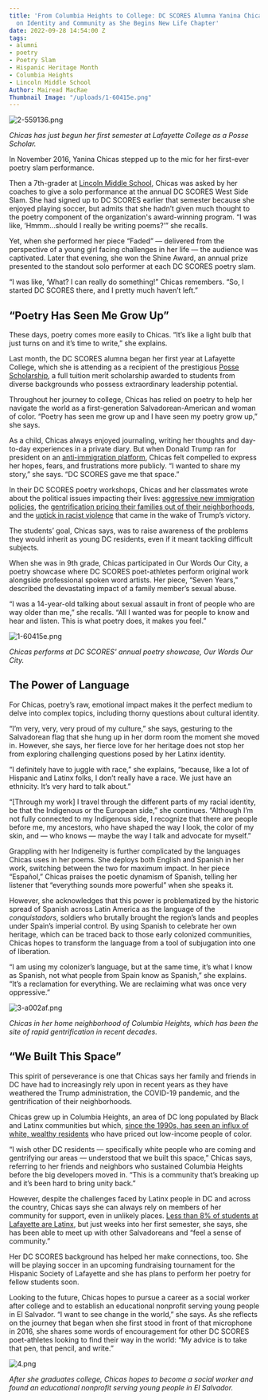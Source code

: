```yaml
---
title: 'From Columbia Heights to College: DC SCORES Alumna Yanina Chicas Reflects
  on Identity and Community as She Begins New Life Chapter'
date: 2022-09-28 14:54:00 Z
tags:
- alumni
- poetry
- Poetry Slam
- Hispanic Heritage Month
- Columbia Heights
- Lincoln Middle School
Author: Mairead MacRae
Thumbnail Image: "/uploads/1-60415e.png"
---
```


![2-559136.png](/uploads/2-559136.png)

*Chicas has just begun her first semester at Lafayette College as a Posse Scholar.*









In November 2016, Yanina Chicas stepped up to the mic for her first-ever poetry slam performance.

Then a 7th-grader at [Lincoln Middle School](https://www.checdc.org/), Chicas was asked by her coaches to give a solo performance at the annual DC SCORES West Side Slam. She had signed up to DC SCORES earlier that semester because she enjoyed playing soccer, but admits that she hadn’t given much thought to the poetry component of the organization's award-winning program. “I was like, ‘Hmmm…should I really be writing poems?’” she recalls.

Yet, when she performed her piece “Faded” — delivered from the perspective of a young girl facing challenges in her life — the audience was captivated. Later that evening, she won the Shine Award, an annual prize presented to the standout solo performer at each DC SCORES poetry slam.

“I was like, ‘What? I can really do something!” Chicas remembers. “So, I started DC SCORES there, and I pretty much haven’t left.”

## “Poetry Has Seen Me Grow Up”

These days, poetry comes more easily to Chicas. “It’s like a light bulb that just turns on and it’s time to write,” she explains.

Last month, the DC SCORES alumna began her first year at Lafayette College, which she is attending as a recipient of the prestigious [Posse Scholarship](https://www.possefoundation.org/), a full tuition merit scholarship awarded to students from diverse backgrounds who possess extraordinary leadership potential.

Throughout her journey to college, Chicas has relied on poetry to help her navigate the world as a first-generation Salvadorean-American and woman of color. “Poetry has seen me grow up and I have seen my poetry grow up,” she says.

As a child, Chicas always enjoyed journaling, writing her thoughts and day-to-day experiences in a private diary. But when Donald Trump ran for president on an [anti-immigration platform](https://www.nytimes.com/interactive/2016/08/31/us/politics/donald-trump-immigration-changes.html), Chicas felt compelled to express her hopes, fears, and frustrations more publicly. “I wanted to share my story,” she says. “DC SCORES gave me that space.”

In their DC SCORES poetry workshops, Chicas and her classmates wrote about the political issues impacting their lives: [aggressive new immigration policies](https://www.migrationpolicy.org/research/us-immigration-system-changes-trump-presidency), the [gentrification pricing their families out of their neighborhoods](https://ncrc.org/gentrification-dc/), and the [uptick in racist violence](https://www.brookings.edu/blog/fixgov/2019/08/14/trump-and-racism-what-do-the-data-say/) that came in the wake of Trump’s victory.

The students’ goal, Chicas says, was to raise awareness of the problems they would inherit as young DC residents, even if it meant tackling difficult subjects.

When she was in 9th grade, Chicas participated in Our Words Our City, a poetry showcase where DC SCORES poet-athletes perform original work alongside professional spoken word artists. Her piece, “Seven Years,” described the devastating impact of a family member’s sexual abuse.

“I was a 14-year-old talking about sexual assault in front of people who are way older than me,” she recalls. “All I wanted was for people to know and hear and listen. This is what poetry does, it makes you feel.”

![1-60415e.png](/uploads/1-60415e.png)

*Chicas performs at DC SCORES' annual poetry showcase, Our Words Our City.*

## The Power of Language

For Chicas, poetry’s raw, emotional impact makes it the perfect medium to delve into complex topics, including thorny questions about cultural identity.

“I’m very, very, very proud of my culture,” she says, gesturing to the Salvadorean flag that she hung up in her dorm room the moment she moved in. However, she says, her fierce love for her heritage does not stop her from exploring challenging questions posed by her Latinx identity.

“I definitely have to juggle with race,” she explains, “because, like a lot of Hispanic and Latinx folks, I don’t really have a race. We just have an ethnicity. It’s very hard to talk about.”

“\[Through my work\] I travel through the different parts of my racial identity, be that the Indigenous or the European side,” she continues. “Although I’m not fully connected to my Indigenous side, I recognize that there are people before me, my ancestors, who have shaped the way I look, the color of my skin, and — who knows — maybe the way I talk and advocate for myself.”

Grappling with her Indigeneity is further complicated by the languages Chicas uses in her poems. She deploys both English and Spanish in her work, switching between the two for maximum impact. In her piece “Español,” Chicas praises the poetic dynamism of Spanish, telling her listener that “everything sounds more powerful” when she speaks it.

However, she acknowledges that this power is problematized by the historic spread of Spanish across Latin America as the language of the *conquistadors*, soldiers who brutally brought the region’s lands and peoples under Spain’s imperial control. By using Spanish to celebrate her own heritage, which can be traced back to those early colonized communities, Chicas hopes to transform the language from a tool of subjugation into one of liberation.

“I am using my colonizer’s language, but at the same time, it’s what I know as Spanish, not what people from Spain know as Spanish,” she explains. “It’s a reclamation for everything. We are reclaiming what was once very oppressive.”

![3-a002af.png](/uploads/3-a002af.png)

*Chicas in her home neighborhood of Columbia Heights, which has been the site of rapid gentrification in recent decades.*

## “We Built This Space”

This spirit of perseverance is one that Chicas says her family and friends in DC have had to increasingly rely upon in recent years as they have weathered the Trump administration, the COVID-19 pandemic, and the gentrification of their neighborhoods.

Chicas grew up in Columbia Heights, an area of DC long populated by Black and Latinx communities but which, [since the 1990s, has seen an influx of white, wealthy residents](https://sites.utexas.edu/gentrificationproject/case-studies/columbia-heights-case-study/) who have priced out low-income people of color.

“I wish other DC residents — specifically white people who are coming and gentrifying our areas — understood that we built this space,” Chicas says, referring to her friends and neighbors who sustained Columbia Heights before the big developers moved in. “This is a community that’s breaking up and it’s been hard to bring unity back.”

However, despite the challenges faced by Latinx people in DC and across the country, Chicas says she can always rely on members of her community for support, even in unlikely places. [Less than 8% of students at Lafayette are Latinx](https://www.collegefactual.com/colleges/lafayette-college/student-life/diversity/#ethnic_diversity), but just weeks into her first semester, she says, she has been able to meet up with other Salvadoreans and “feel a sense of community.”

Her DC SCORES background has helped her make connections, too. She will be playing soccer in an upcoming fundraising tournament for the Hispanic Society of Lafayette and she has plans to perform her poetry for fellow students soon.

Looking to the future, Chicas hopes to pursue a career as a social worker after college and to establish an educational nonprofit serving young people in El Salvador. “I want to see change in the world,” she says. As she reflects on the journey that began when she first stood in front of that microphone in 2016, she shares some words of encouragement for other DC SCORES poet-athletes looking to find their way in the world: “My advice is to take that pen, that pencil, and write.”

![4.png](/uploads/4.png)

*After she graduates college, Chicas hopes to become a social worker and found an educational nonprofit serving young people in El Salvador.*